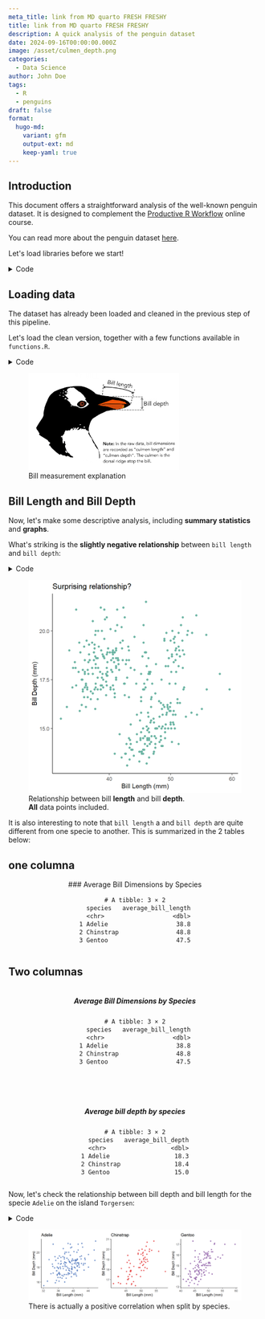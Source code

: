 ```yaml
---
meta_title: link from MD quarto FRESH FRESHY
title: link from MD quarto FRESH FRESHY
description: A quick analysis of the penguin dataset
date: 2024-09-16T00:00:00.000Z
image: /asset/culmen_depth.png
categories:
  - Data Science
author: John Doe
tags:
  - R
  - penguins
draft: false
format:
  hugo-md:
    variant: gfm
    output-ext: md
    keep-yaml: true
---
```



## Introduction

This document offers a straightforward analysis of the well-known penguin dataset. It is designed to complement the [Productive R Workflow](https://www.productive-r-workflow.com) online course.

You can read more about the penguin dataset [here](https://allisonhorst.github.io/palmerpenguins/).

Let's load libraries before we start!

<details class="code-fold">
<summary>Code</summary>

``` r
# load the tidyverse
pacman::p_load(tidyverse,
  patchwork,
  knitr)     # combine charts together
```

</details>

## Loading data

The dataset has already been loaded and cleaned in the previous step of this pipeline.

Let's load the clean version, together with a few functions available in `functions.R`.

<details class="code-fold">
<summary>Code</summary>

``` r
# Source functions

# Read the clean dataset
data <- readRDS(file = "../01_input/data_pengvin.rds")
```

</details>

<div class="blog-content">
<figure>
<img src="asset/culmen_depth.png"  width="300" alt="Bill measurement explanation" />
<figcaption >Bill measurement explanation</figcaption>
</figure>
</div>

## Bill Length and Bill Depth

Now, let's make some descriptive analysis, including <b>summary statistics</b> and <b>graphs</b>.

What's striking is the <b>slightly negative relationship</b> between `bill length` and `bill depth`:

<details class="code-fold">
<summary>Code</summary>

``` r
# {r, fig.align = "center", fig.width=5, fig.height=5, warning=FALSE, fig.cap="Relationship between bill <b>length</b> and bill <b>depth</b>. <b>All</b> data points included."}

data %>%
  ggplot(aes(x = bill_length_mm, y = bill_depth_mm)) +
    geom_point(color = "#69b3a2") +
    labs(
      x = "Bill Length (mm)",
      y = "Bill Depth (mm)",
      title = "Surprising relationship?"
    ) +
    theme(
      legend.position = "none",
      panel.background = element_rect(fill = 'transparent', color = NA),
      plot.background  = element_rect(fill = 'transparent', color = NA),
      panel.grid.major = element_blank(),
      panel.grid.minor = element_blank(),
      axis.line = element_line(color = "black", size = 0.5), # draws x and y axis lines only
      legend.background = element_rect(fill='transparent'),
      legend.box.background = element_rect(fill='transparent')
    )
```

</details>

<div class="blog-content">
<figure>
<img src="hugo_test.markdown_strict_files/figure-markdown_strict/unnamed-chunk-2-1.png" data-fig-align="center" width="480" alt="Relationship between bill length and bill depth. All data points included." />
<figcaption >Relationship between bill <b>length</b> and bill <b>depth</b>.<br><b>All</b> data points included.</figcaption>
</figure>
</div>

It is also interesting to note that `bill length` a and `bill depth` are quite different from one specie to another. This is summarized in the 2 tables below:

## one columna


<div id="table1" style="display: flex; gap: 50px; flex-wrap: wrap; justify-content: center; text-align: center;">
  <div>
### Average Bill Dimensions by Species

    # A tibble: 3 × 2
      species   average_bill_length
      <chr>                   <dbl>
    1 Adelie                   38.8
    2 Chinstrap                48.8
    3 Gentoo                   47.5
  </div>
</div>


## Two columnas


<div id="table2" style="display: flex; gap: 50px; flex-wrap: wrap; justify-content: center; text-align: center;">

  <div>
    <h5>Average Bill Dimensions by Species</h5>

    # A tibble: 3 × 2
      species   average_bill_length
      <chr>                   <dbl>
    1 Adelie                   38.8
    2 Chinstrap                48.8
    3 Gentoo                   47.5
  </div>

  <div>
    <h5>Average bill depth by species</h5>

    # A tibble: 3 × 2
      species   average_bill_depth
      <chr>                  <dbl>
    1 Adelie                  18.3
    2 Chinstrap               18.4
    3 Gentoo                  15.0
  </div>

</div>


Now, let's check the relationship between bill depth and bill length for the specie `Adelie` on the island `Torgersen`:

<details class="code-fold">
<summary>Code</summary>

``` r
create_scatterplot <- function(data, selected_species, color) {
  # Filter the data for the specified species and island
  filtered_data <- data %>%
    na.omit() %>%
    filter(species == selected_species)
  
  # Create the scatterplot
  plot <- ggplot(
    filtered_data,
    aes(x = bill_length_mm, y = bill_depth_mm)
  ) +
    geom_point(color=color) +
    labs(
      x = "Bill Length (mm)",
      y = "Bill Depth (mm)",
      title = selected_species
    )  +
    theme(
      legend.position = "none",
      panel.background = element_rect(fill = 'transparent', color = NA),
      plot.background  = element_rect(fill = 'transparent', color = NA),
      panel.grid.major = element_blank(),
      panel.grid.minor = element_blank(),
      axis.line = element_line(color = "black", size = 0.5), # draws x and y axis lines only
      legend.background = element_rect(fill='transparent'),
      legend.box.background = element_rect(fill='transparent')
    )
  
  return(plot)

}

# Use the function in functions.R
p1 <- create_scatterplot(data, "Adelie", "#6689c6")
p2 <- create_scatterplot(data, "Chinstrap", "#e85252")
p3 <- create_scatterplot(data, "Gentoo", "#9a6fb0")

test <- p1 + p2 + p3 

test  & theme(plot.background = element_rect(fill='transparent', color=NA))
```

</details>

<div class="blog-content">
<figure>
<img src="hugo_test.markdown_strict_files/figure-markdown_strict/unnamed-chunk-10-1.png" width="864" alt="There is actually a positive correlation when split by species." />
<figcaption >There is actually a positive correlation when split by species.</figcaption>
</figure>
</div>
